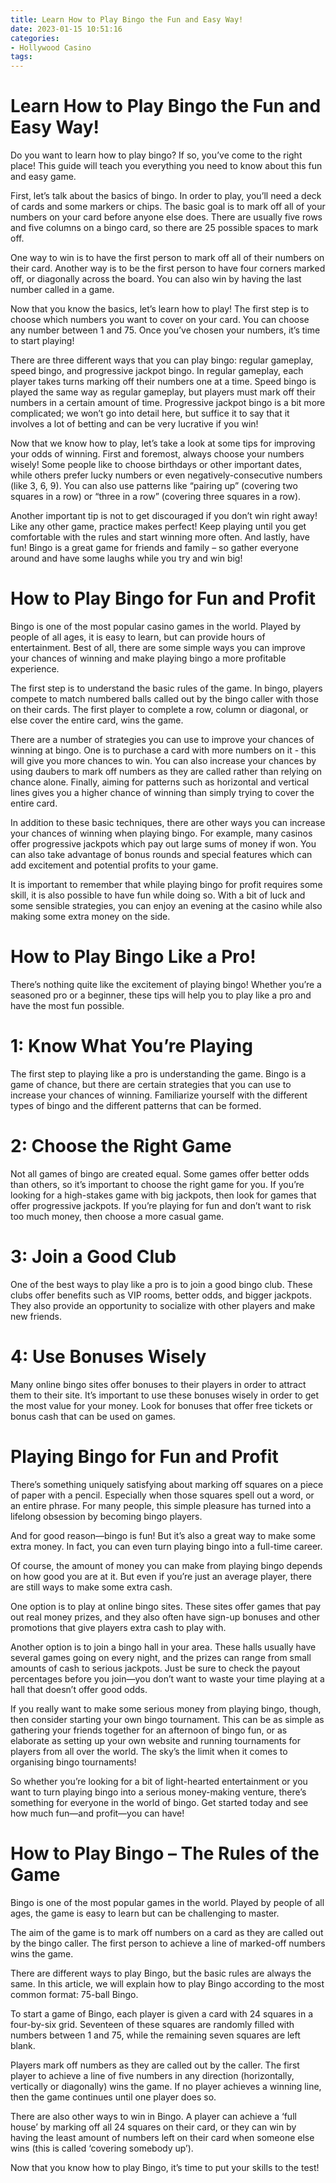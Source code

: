 ```yaml
---
title: Learn How to Play Bingo the Fun and Easy Way!
date: 2023-01-15 10:51:16
categories:
- Hollywood Casino
tags:
---
```



#  Learn How to Play Bingo the Fun and Easy Way!

Do you want to learn how to play bingo? If so, you’ve come to the right place! This guide will teach you everything you need to know about this fun and easy game.

First, let’s talk about the basics of bingo. In order to play, you’ll need a deck of cards and some markers or chips. The basic goal is to mark off all of your numbers on your card before anyone else does. There are usually five rows and five columns on a bingo card, so there are 25 possible spaces to mark off.

One way to win is to have the first person to mark off all of their numbers on their card. Another way is to be the first person to have four corners marked off, or diagonally across the board. You can also win by having the last number called in a game.

Now that you know the basics, let’s learn how to play! The first step is to choose which numbers you want to cover on your card. You can choose any number between 1 and 75. Once you’ve chosen your numbers, it’s time to start playing!

There are three different ways that you can play bingo: regular gameplay, speed bingo, and progressive jackpot bingo. In regular gameplay, each player takes turns marking off their numbers one at a time. Speed bingo is played the same way as regular gameplay, but players must mark off their numbers in a certain amount of time. Progressive jackpot bingo is a bit more complicated; we won’t go into detail here, but suffice it to say that it involves a lot of betting and can be very lucrative if you win!

Now that we know how to play, let’s take a look at some tips for improving your odds of winning. First and foremost, always choose your numbers wisely! Some people like to choose birthdays or other important dates, while others prefer lucky numbers or even negatively-consecutive numbers (like 3, 6, 9). You can also use patterns like “pairing up” (covering two squares in a row) or “three in a row” (covering three squares in a row).

Another important tip is not to get discouraged if you don’t win right away! Like any other game, practice makes perfect! Keep playing until you get comfortable with the rules and start winning more often. And lastly, have fun! Bingo is a great game for friends and family – so gather everyone around and have some laughs while you try and win big!

#  How to Play Bingo for Fun and Profit

Bingo is one of the most popular casino games in the world. Played by people of all ages, it is easy to learn, but can provide hours of entertainment. Best of all, there are some simple ways you can improve your chances of winning and make playing bingo a more profitable experience.

The first step is to understand the basic rules of the game. In bingo, players compete to match numbered balls called out by the bingo caller with those on their cards. The first player to complete a row, column or diagonal, or else cover the entire card, wins the game.

There are a number of strategies you can use to improve your chances of winning at bingo. One is to purchase a card with more numbers on it - this will give you more chances to win. You can also increase your chances by using daubers to mark off numbers as they are called rather than relying on chance alone. Finally, aiming for patterns such as horizontal and vertical lines gives you a higher chance of winning than simply trying to cover the entire card.

In addition to these basic techniques, there are other ways you can increase your chances of winning when playing bingo. For example, many casinos offer progressive jackpots which pay out large sums of money if won. You can also take advantage of bonus rounds and special features which can add excitement and potential profits to your game.

It is important to remember that while playing bingo for profit requires some skill, it is also possible to have fun while doing so. With a bit of luck and some sensible strategies, you can enjoy an evening at the casino while also making some extra money on the side.

#  How to Play Bingo Like a Pro!

There’s nothing quite like the excitement of playing bingo! Whether you’re a seasoned pro or a beginner, these tips will help you to play like a pro and have the most fun possible.

# 1: Know What You’re Playing

The first step to playing like a pro is understanding the game. Bingo is a game of chance, but there are certain strategies that you can use to increase your chances of winning. Familiarize yourself with the different types of bingo and the different patterns that can be formed.

# 2: Choose the Right Game

Not all games of bingo are created equal. Some games offer better odds than others, so it’s important to choose the right game for you. If you’re looking for a high-stakes game with big jackpots, then look for games that offer progressive jackpots. If you’re playing for fun and don’t want to risk too much money, then choose a more casual game.

# 3: Join a Good Club

One of the best ways to play like a pro is to join a good bingo club. These clubs offer benefits such as VIP rooms, better odds, and bigger jackpots. They also provide an opportunity to socialize with other players and make new friends.

# 4: Use Bonuses Wisely

Many online bingo sites offer bonuses to their players in order to attract them to their site. It’s important to use these bonuses wisely in order to get the most value for your money. Look for bonuses that offer free tickets or bonus cash that can be used on games.

















#  Playing Bingo for Fun and Profit

There’s something uniquely satisfying about marking off squares on a piece of paper with a pencil. Especially when those squares spell out a word, or an entire phrase. For many people, this simple pleasure has turned into a lifelong obsession by becoming bingo players.

And for good reason—bingo is fun! But it’s also a great way to make some extra money. In fact, you can even turn playing bingo into a full-time career.

Of course, the amount of money you can make from playing bingo depends on how good you are at it. But even if you’re just an average player, there are still ways to make some extra cash.

One option is to play at online bingo sites. These sites offer games that pay out real money prizes, and they also often have sign-up bonuses and other promotions that give players extra cash to play with.

Another option is to join a bingo hall in your area. These halls usually have several games going on every night, and the prizes can range from small amounts of cash to serious jackpots. Just be sure to check the payout percentages before you join—you don’t want to waste your time playing at a hall that doesn’t offer good odds.

If you really want to make some serious money from playing bingo, though, then consider starting your own bingo tournament. This can be as simple as gathering your friends together for an afternoon of bingo fun, or as elaborate as setting up your own website and running tournaments for players from all over the world. The sky’s the limit when it comes to organising bingo tournaments!

So whether you’re looking for a bit of light-hearted entertainment or you want to turn playing bingo into a serious money-making venture, there’s something for everyone in the world of bingo. Get started today and see how much fun—and profit—you can have!

#  How to Play Bingo – The Rules of the Game

Bingo is one of the most popular games in the world. Played by people of all ages, the game is easy to learn but can be challenging to master.

The aim of the game is to mark off numbers on a card as they are called out by the bingo caller. The first person to achieve a line of marked-off numbers wins the game.

There are different ways to play Bingo, but the basic rules are always the same. In this article, we will explain how to play Bingo according to the most common format: 75-ball Bingo.

To start a game of Bingo, each player is given a card with 24 squares in a four-by-six grid. Seventeen of these squares are randomly filled with numbers between 1 and 75, while the remaining seven squares are left blank.

Players mark off numbers as they are called out by the caller. The first player to achieve a line of five numbers in any direction (horizontally, vertically or diagonally) wins the game. If no player achieves a winning line, then the game continues until one player does so.

There are also other ways to win in Bingo. A player can achieve a ‘full house’ by marking off all 24 squares on their card, or they can win by having the least amount of numbers left on their card when someone else wins (this is called ‘covering somebody up’).

Now that you know how to play Bingo, it’s time to put your skills to the test!